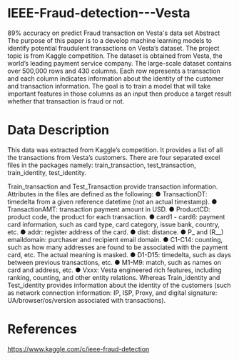 # IEEE-Fraud-detection---Vesta
89% accuracy on predict Fraud transaction on Vesta's data set
Abstract
The purpose of this paper is to a develop machine learning models to identify potential fraudulent transactions on Vesta’s dataset. 
The project topic is from Kaggle competition. The dataset is obtained from Vesta, the world’s leading payment service company. 
The large-scale dataset contains over 500,000 rows and 430 columns. Each row represents a transaction and each column indicates information about the identity of the customer and transaction information. The goal is to train a model that will take important features in those columns as an input then produce a target result whether that transaction is fraud or not.

# Data Description
This data was extracted from Kaggle’s competition. It provides a list of all the transactions from Vesta’s customers. There are four separated excel files in the packages namely: train_transaction, test_transaction, train_identity, test_identity. 
 
Train_transaction and Test_Transaction provide transaction information. Attributes in the files are defined as the following:
●	TransactionDT: timedelta from a given reference datetime (not an actual timestamp).
●	TransactionAMT: transaction payment amount in USD.
●	ProductCD: product code, the product for each transaction.
●	card1 - card6: payment card information, such as card type, card category, issue bank, country, etc.
●	addr: register address of the card.
●	dist: distance.
●	P_ and (R__) emaildomain: purchaser and recipient email domain.
●	C1-C14: counting, such as how many addresses are found to be associated with the payment card, etc. The actual meaning is masked.
●	D1-D15: timedelta, such as days between previous transactions, etc.
●	M1-M9: match, such as names on card and address, etc.
●	Vxxx: Vesta engineered rich features, including ranking, counting, and other entity relations. 
Whereas Train_identity and Test_identity provides information about the identity of the customers (such as network connection information: IP, ISP, Proxy, and digital signature: UA/browser/os/version associated with transactions). 


# References
https://www.kaggle.com/c/ieee-fraud-detection
